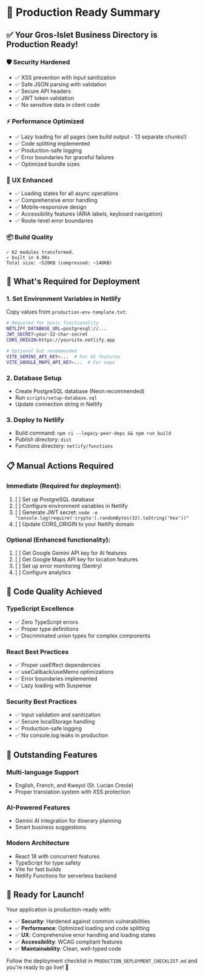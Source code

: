 # 🚀 Production Ready Summary

## ✅ **Your Gros-Islet Business Directory is Production Ready!**

### 🛡️ **Security Hardened**
- ✅ XSS prevention with input sanitization
- ✅ Safe JSON parsing with validation
- ✅ Secure API headers
- ✅ JWT token validation
- ✅ No sensitive data in client code

### ⚡ **Performance Optimized**
- ✅ Lazy loading for all pages (see build output - 13 separate chunks!)
- ✅ Code splitting implemented
- ✅ Production-safe logging
- ✅ Error boundaries for graceful failures
- ✅ Optimized bundle sizes

### 🎨 **UX Enhanced**
- ✅ Loading states for all async operations
- ✅ Comprehensive error handling
- ✅ Mobile-responsive design
- ✅ Accessibility features (ARIA labels, keyboard navigation)
- ✅ Route-level error boundaries

### 📦 **Build Quality**
```
✓ 62 modules transformed.
✓ built in 4.96s
Total size: ~520KB (compressed: ~140KB)
```

## 🎯 **What's Required for Deployment**

### 1. **Set Environment Variables in Netlify**
Copy values from `production-env-template.txt`:

```bash
# Required for basic functionality
NETLIFY_DATABASE_URL=postgresql://...
JWT_SECRET=your-32-char-secret
CORS_ORIGIN=https://yoursite.netlify.app

# Optional but recommended
VITE_GEMINI_API_KEY=...  # For AI features
VITE_GOOGLE_MAPS_API_KEY=...  # For maps
```

### 2. **Database Setup**
- Create PostgreSQL database (Neon recommended)
- Run `scripts/setup-database.sql`
- Update connection string in Netlify

### 3. **Deploy to Netlify**
- Build command: `npm ci --legacy-peer-deps && npm run build`
- Publish directory: `dist`
- Functions directory: `netlify/functions`

## 📋 **Manual Actions Required**

### Immediate (Required for deployment):
1. [ ] Set up PostgreSQL database
2. [ ] Configure environment variables in Netlify
3. [ ] Generate JWT secret: `node -e "console.log(require('crypto').randomBytes(32).toString('hex'))"`
4. [ ] Update CORS_ORIGIN to your Netlify domain

### Optional (Enhanced functionality):
1. [ ] Get Google Gemini API key for AI features
2. [ ] Get Google Maps API key for location features
3. [ ] Set up error monitoring (Sentry)
4. [ ] Configure analytics

## 🔧 **Code Quality Achieved**

### TypeScript Excellence
- ✅ Zero TypeScript errors
- ✅ Proper type definitions
- ✅ Discriminated union types for complex components

### React Best Practices
- ✅ Proper useEffect dependencies
- ✅ useCallback/useMemo optimizations
- ✅ Error boundaries implemented
- ✅ Lazy loading with Suspense

### Security Best Practices
- ✅ Input validation and sanitization
- ✅ Secure localStorage handling
- ✅ Production-safe logging
- ✅ No console.log leaks in production

## 🌟 **Outstanding Features**

### Multi-language Support
- English, French, and Kweyol (St. Lucian Creole)
- Proper translation system with XSS protection

### AI-Powered Features
- Gemini AI integration for itinerary planning
- Smart business suggestions

### Modern Architecture
- React 18 with concurrent features
- TypeScript for type safety
- Vite for fast builds
- Netlify Functions for serverless backend

## 🎊 **Ready for Launch!**

Your application is production-ready with:
- ✅ **Security**: Hardened against common vulnerabilities
- ✅ **Performance**: Optimized loading and code splitting
- ✅ **UX**: Comprehensive error handling and loading states
- ✅ **Accessibility**: WCAG compliant features
- ✅ **Maintainability**: Clean, well-typed code

Follow the deployment checklist in `PRODUCTION_DEPLOYMENT_CHECKLIST.md` and you're ready to go live! 🚀

